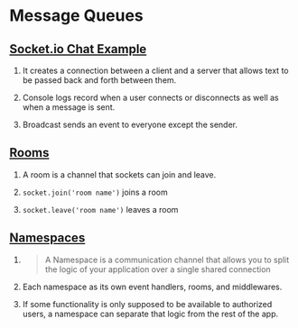 # Message Queues

## [Socket.io Chat Example](https://socket.io/get-started/chat/)

1. It creates a connection between a client and a server that allows text to be passed back and forth between them.

2. Console logs record when a user connects or disconnects as well as when a message is sent.

3. Broadcast sends an event to everyone except the sender.

## [Rooms](https://socket.io/docs/v4/rooms)

1. A room is a channel that sockets can join and leave.

2. `socket.join('room name')` joins a room

3. `socket.leave('room name')` leaves a room

## [Namespaces](https://socket.io/docs/v4/namespaces/)

1. >A Namespace is a communication channel that allows you to split the logic of your application over a single shared connection

2. Each namespace as its own event handlers, rooms, and middlewares.

3. If some functionality is only supposed to be available to authorized users, a namespace can separate that logic from the rest of the app.
